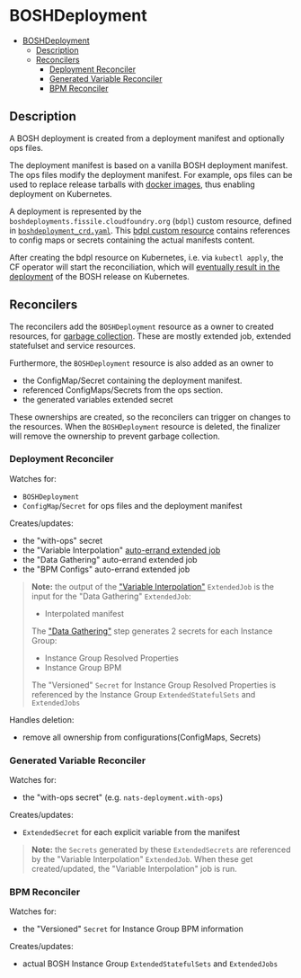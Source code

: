 # BOSHDeployment

- [BOSHDeployment](#boshdeployment)
  - [Description](#description)
  - [Reconcilers](#reconcilers)
    - [Deployment Reconciler](#deployment-reconciler)
    - [Generated Variable Reconciler](#generated-variable-reconciler)
    - [BPM Reconciler](#bpm-reconciler)

## Description

A BOSH deployment is created from a deployment manifest and optionally ops files.

The deployment manifest is based on a vanilla BOSH deployment manifest.
The ops files modify the deployment manifest. For example, ops files can be used to replace release tarballs with [docker images](https://ci.flintstone.cf.cloud.ibm.com/teams/containerization/pipelines/release-images), thus enabling deployment on Kubernetes.

A deployment is represented by the `boshdeployments.fissile.cloudfoundry.org` (`bdpl`) custom resource, defined in [`boshdeployment_crd.yaml`](https://github.com/cloudfoundry-incubator/cf-operator/tree/master/deploy/helm/cf-operator/templates/fissile_v1alpha1_boshdeployment_crd.yaml).
This [bdpl custom resource](https://github.com/cloudfoundry-incubator/cf-operator/tree/master/docs/examples/bosh-deployment/boshdeployment.yaml) contains references to config maps or secrets containing the actual manifests content.

After creating the bdpl resource on Kubernetes, i.e. via `kubectl apply`, the CF operator will start the reconciliation, which will [eventually result in the deployment](https://docs.google.com/drawings/d/126ExNqPxDg1LcB14pbtS5S-iJzLYPyXZ5Jr9vTfFqXA/edit?usp=sharing) of the BOSH release on Kubernetes.

## Reconcilers

The reconcilers add the `BOSHDeployment` resource as a owner to created resources, for [garbage collection](https://kubernetes.io/docs/concepts/workloads/controllers/garbage-collection/#owners-and-dependents).
These are mostly extended job, extended statefulset and service resources.

Furthermore, the `BOSHDeployment` resource is also added as an owner to

* the ConfigMap/Secret containing the deployment manifest.
* referenced ConfigMaps/Secrets from the ops section.
* the generated variables extended secret

These ownerships are created, so the reconcilers can trigger on changes to the resources.
When the `BOSHDeployment` resource is deleted, the finalizer will remove the ownership to prevent garbage collection.

### Deployment Reconciler

Watches for:

- `BOSHDeployment`
- `ConfigMap`/`Secret` for ops files and the deployment manifest

Creates/updates:

- the "with-ops" secret
- the "Variable Interpolation" [auto-errand extended job](https://github.com/cloudfoundry-incubator/cf-operator/tree/master/docs/controllers/extendedjob.md#one-off-jobs-auto-errands)
- the "Data Gathering" auto-errand extended job
- the "BPM Configs" auto-errand extended job

> **Note:** the output of the ["Variable Interpolation"](https://github.com/cloudfoundry-incubator/cf-operator/tree/master/docs/commands/cf-operator_util_variable-interpolation.md) `ExtendedJob` is the input for the "Data Gathering" `ExtendedJob`:
>
> - Interpolated manifest
>
> The ["Data Gathering"](https://github.com/cloudfoundry-incubator/cf-operator/tree/master/docs/commands/cf-operator_util_data-gather.md) step generates 2 secrets for each Instance Group:
>
> - Instance Group Resolved Properties
> - Instance Group BPM
>
> The "Versioned" `Secret` for Instance Group Resolved Properties is referenced by the Instance Group `ExtendedStatefulSets` and `ExtendedJobs`

Handles deletion:

- remove all ownership from configurations(ConfigMaps, Secrets)

### Generated Variable Reconciler

Watches for:

- the "with-ops secret" (e.g. `nats-deployment.with-ops`)

Creates/updates:

- `ExtendedSecret` for each explicit variable from the manifest

> **Note:** the `Secrets` generated by these `ExtendedSecrets` are referenced by the "Variable Interpolation" `ExtendedJob`.
> When these get created/updated, the "Variable Interpolation" job is run.

### BPM Reconciler

Watches for:

- the "Versioned" `Secret` for Instance Group BPM information

Creates/updates:

- actual BOSH Instance Group `ExtendedStatefulSets` and `ExtendedJobs`
